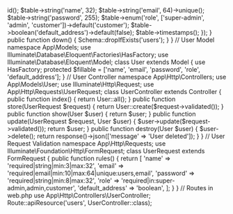 <?php

use Illuminate\Database\Migrations\Migration;
use Illuminate\Database\Schema\Blueprint;
use Illuminate\Support\Facades\Schema;

class CreateUsersTable extends Migration
{
    public function up()
    {
        Schema::create('users', function (Blueprint $table) {
            $table->id();
            $table->string('name', 32);
            $table->string('email', 64)->unique();
            $table->string('password', 255);
            $table->enum('role', ['super-admin', 'admin', 'customer'])->default('customer');
            $table->boolean('default_address')->default(false);
            $table->timestamps();
        });
    }
    
    public function down()
    {
        Schema::dropIfExists('users');
    }
}

// User Model
namespace App\Models;

use Illuminate\Database\Eloquent\Factories\HasFactory;
use Illuminate\Database\Eloquent\Model;

class User extends Model
{
    use HasFactory;
    protected $fillable = ['name', 'email', 'password', 'role', 'default_address'];
}

// User Controller
namespace App\Http\Controllers;

use App\Models\User;
use Illuminate\Http\Request;
use App\Http\Requests\UserRequest;

class UserController extends Controller
{
    public function index()
    {
        return User::all();
    }
    
    public function store(UserRequest $request)
    {
        return User::create($request->validated());
    }
    
    public function show(User $user)
    {
        return $user;
    }
    
    public function update(UserRequest $request, User $user)
    {
        $user->update($request->validated());
        return $user;
    }
    
    public function destroy(User $user)
    {
        $user->delete();
        return response()->json(['message' => 'User deleted']);
    }
}

// User Request Validation
namespace App\Http\Requests;

use Illuminate\Foundation\Http\FormRequest;

class UserRequest extends FormRequest
{
    public function rules()
    {
        return [
            'name' => 'required|string|min:3|max:32',
            'email' => 'required|email|min:10|max:64|unique:users,email',
            'password' => 'required|string|min:8|max:32',
            'role' => 'required|in:super-admin,admin,customer',
            'default_address' => 'boolean',
        ];
    }
}

// Routes in web.php
use App\Http\Controllers\UserController;

Route::apiResource('users', UserController::class);
